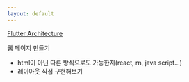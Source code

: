 ```yaml
---
layout: default
---
```


<!--Text can be **bold**, _italic_, or ~~strikethrough~~.-->

[Flutter Architecture](./posts/2023-01-19-architecture.html)

<!--There should be whitespace between paragraphs.-->
<!---->
<!--There should be whitespace between paragraphs. We recommend including a README, or a file with information about your project.-->
<!---->
<!--# Header 1-->
<!---->
<!--This is a normal paragraph following a header. GitHub is a code hosting platform for version control and collaboration. It lets you and others work together on projects from anywhere.-->
<!---->
<!--## Header 2-->
<!---->
<!-- This is a blockquote following a header.-->

<!-- When something is important enough, you do it even if the odds are not in your favor.-->

<!--### Header 3-->
<!---->
<!--```js-->
<!--// Javascript code with syntax highlighting.-->
<!--var fun = function lang(l) {-->
<!--  dateformat.i18n = require('./lang/' + l)-->
<!--  return true;-->
<!--}-->
<!--```-->
<!---->
<!--```ruby-->
<!--# Ruby code with syntax highlighting-->
<!--GitHubPages::Dependencies.gems.each do |gem, version|-->
<!--  s.add_dependency(gem, "= #{version}")-->
<!--end-->
<!--```-->
<!---->
<!--#### Header 4-->
<!---->
<!--*   This is an unordered list following a header.-->
<!--*   This is an unordered list following a header.-->
<!--*   This is an unordered list following a header.-->
<!---->
<!--##### Header 5-->
<!---->
<!--1.  This is an ordered list following a header.-->
<!--2.  This is an ordered list following a header.-->
<!--3.  This is an ordered list following a header.-->
<!---->
<!--###### Header 6-->
<!---->
<!--| head1        | head two          | three |-->
<!--|:-------------|:------------------|:------|-->
<!--| ok           | good swedish fish | nice  |-->
<!--| out of stock | good and plenty   | nice  |-->
<!--| ok           | good `oreos`      | hmm   |-->
<!--| ok           | good `zoute` drop | yumm  |-->
<!---->
<!--### There's a horizontal rule below this.-->
<!---->
<!--* * *-->
<!---->
<!--### Here is an unordered list:-->
<!---->
<!--*   Item foo-->
<!--*   Item bar-->
<!--*   Item baz-->
<!--*   Item zip-->
<!---->
<!--### And an ordered list:-->
<!---->
<!--1.  Item one-->
<!--1.  Item two-->
<!--1.  Item three-->
<!--1.  Item four-->
<!---->
<!--### And a nested list:-->
<!---->
<!--- level 1 item-->
<!--  - level 2 item-->
<!--  - level 2 item-->
<!--    - level 3 item-->
<!--    - level 3 item-->
<!--- level 1 item-->
<!--  - level 2 item-->
<!--  - level 2 item-->
<!--  - level 2 item-->
<!--- level 1 item-->
<!--  - level 2 item-->
<!--  - level 2 item-->
<!--- level 1 item-->
<!---->
<!--### Small image-->
<!---->
<!--![Octocat](https://github.githubassets.com/images/icons/emoji/octocat.png)-->
<!---->
<!--### Large image-->
<!---->
<!--![Branching](https://github.com/vaibhavvikas/vaibhavvikas/raw/main/src/header_.png)-->
<!---->
<!---->
<!--### Definition lists can be used with HTML syntax.-->
<!---->
<!--<dl>-->
<!--<dt>Name</dt>-->
<!--<dd>Godzilla</dd>-->
<!--<dt>Born</dt>-->
<!--<dd>1952</dd>-->
<!--<dt>Birthplace</dt>-->
<!--<dd>Japan</dd>-->
<!--<dt>Color</dt>-->
<!--<dd>Green</dd>-->
<!--</dl>-->
<!---->
<!--```-->
<!--Long, single-line code blocks should not wrap. They should horizontally scroll if they are too long. This line should be long enough to demonstrate this.-->
<!--```-->
<!---->
<!--```-->
<!--The final element.-->
<!--```-->

웹 페이지 만들기 

- html이 아닌 다른 방식으로도 가능한지(react, rn, java script...)
- 레이아웃 직접 구현해보기
